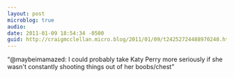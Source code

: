 ```yaml
---
layout: post
microblog: true
audio: 
date: 2011-01-09 18:54:34 -0500
guid: http://craigmcclellan.micro.blog/2011/01/09/t24252724488970240.html
---
```

“@maybeimamazed: I could probably take Katy Perry more seriously if she wasn't constantly shooting things out of her boobs/chest”
